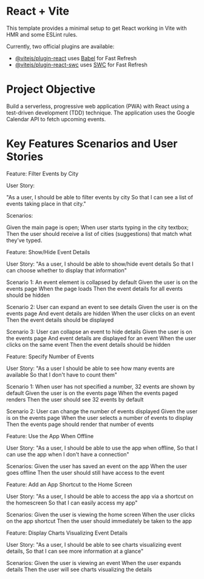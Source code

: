 # React + Vite

This template provides a minimal setup to get React working in Vite with HMR and some ESLint rules.

Currently, two official plugins are available:

- [@vitejs/plugin-react](https://github.com/vitejs/vite-plugin-react/blob/main/packages/plugin-react/README.md) uses [Babel](https://babeljs.io/) for Fast Refresh
- [@vitejs/plugin-react-swc](https://github.com/vitejs/vite-plugin-react-swc) uses [SWC](https://swc.rs/) for Fast Refresh

# Project Objective

Build a serverless, progressive web application (PWA) with React using a
test-driven development (TDD) technique. The application uses the Google
Calendar API to fetch upcoming events.


# Key Features Scenarios and User Stories

Feature: Filter Events by City

User Story:

"As a user,
I should be able to filter events by city
So that I can see a list of events taking place in that city."

Scenarios:

Given the main page is open;
When user starts typing in the city textbox;
Then the user should receive a list of cities (suggestions) that match what they’ve typed.



Feature: Show/Hide Event Details

User Story: 
"As a user,
I should be able to show/hide event details
So that I can choose whether to display that information"

Scenario 1: An event element is collapsed by default
Given the user is on the events page
When the page loads
Then the event details for all events should be hidden

Scenario 2: User can expand an event to see details
Given the user is on the events page
And event details are hidden
When the user clicks on an event
Then the event details should be displayed

Scenario 3: User can collapse an event to hide details
Given the user is on the events page
And event details are displayed for an event
When the user clicks on the same event
Then the event details should be hidden


Feature: Specify Number of Events

User Story:
"As a user 
I should be able to see how many events are available
So that I don't have to count them"

Scenario 1: When user has not specified a number, 32 events are shown by default
Given the user is on the events page
When the events paged renders
Then the user should see 32 events by default

Scenario 2: User can change the number of events displayed
Given the user is on the events page
When the user selects a number of events to display
Then the events page should render that number of events


Feature: Use the App When Offline

User Story:
"As a user,
I should be able to use the app when offline,
So that I can use the app when I don't have a connection" 

Scenarios:
Given the user has saved an event on the app
When the user goes offline
Then the user should still have access to the event



Feature: Add an App Shortcut to the Home Screen

User Story:
"As a user,
I should be able to access the app via a shortcut on the homescreen
So that I can easily access my app"

Scenarios:
Given the user is viewing the home screen
When the user clicks on the app shortcut
Then the user should immediately be taken to the app



Feature: Display Charts Visualizing Event Details

User Story:
"As a user,
I should be able to see charts visualizing event details,
So that I can see more information at a glance"

Scenarios:
Given the user is viewing an event
When the user expands details
Then the user will see charts visualizing the details